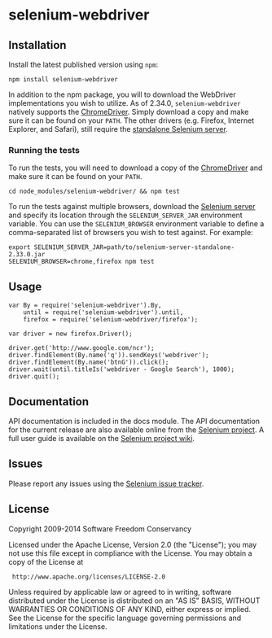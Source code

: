 # selenium-webdriver

## Installation

Install the latest published version using `npm`:

    npm install selenium-webdriver

In addition to the npm package, you will to download the WebDriver
implementations you wish to utilize. As of 2.34.0, `selenium-webdriver`
natively supports the [ChromeDriver](http://chromedriver.storage.googleapis.com/index.html).
Simply download a copy and make sure it can be found on your `PATH`. The other
drivers (e.g. Firefox, Internet Explorer, and Safari), still require the
[standalone Selenium server](http://selenium-release.storage.googleapis.com/index.html).

### Running the tests

To run the tests, you will need to download a copy of the
[ChromeDriver](http://chromedriver.storage.googleapis.com/index.html) and make
sure it can be found on your `PATH`.

    cd node_modules/selenium-webdriver/ && npm test

To run the tests against multiple browsers, download the
[Selenium server](http://selenium-release.storage.googleapis.com/index.html) and
specify its location through the `SELENIUM_SERVER_JAR` environment variable.
You can use the `SELENIUM_BROWSER` environment variable to define a
comma-separated list of browsers you wish to test against. For example:

    export SELENIUM_SERVER_JAR=path/to/selenium-server-standalone-2.33.0.jar
    SELENIUM_BROWSER=chrome,firefox npm test

## Usage


    var By = require('selenium-webdriver').By,
        until = require('selenium-webdriver').until,
        firefox = require('selenium-webdriver/firefox');

    var driver = new firefox.Driver();

    driver.get('http://www.google.com/ncr');
    driver.findElement(By.name('q')).sendKeys('webdriver');
    driver.findElement(By.name('btnG')).click();
    driver.wait(until.titleIs('webdriver - Google Search'), 1000);
    driver.quit();

## Documentation

API documentation is included in the docs module. The API documentation for the
current release are also available online from the [Selenium project](http://selenium.googlecode.com/git/docs/api/javascript/index.html "API docs"). A full user guide is available on the
[Selenium project wiki](http://code.google.com/p/selenium/wiki/WebDriverJs "User guide").

## Issues

Please report any issues using the [Selenium issue tracker](https://code.google.com/p/selenium/issues/list).

## License

Copyright 2009-2014 Software Freedom Conservancy

Licensed under the Apache License, Version 2.0 (the "License");
you may not use this file except in compliance with the License.
You may obtain a copy of the License at

     http://www.apache.org/licenses/LICENSE-2.0

Unless required by applicable law or agreed to in writing, software
distributed under the License is distributed on an "AS IS" BASIS,
WITHOUT WARRANTIES OR CONDITIONS OF ANY KIND, either express or implied.
See the License for the specific language governing permissions and
limitations under the License.
